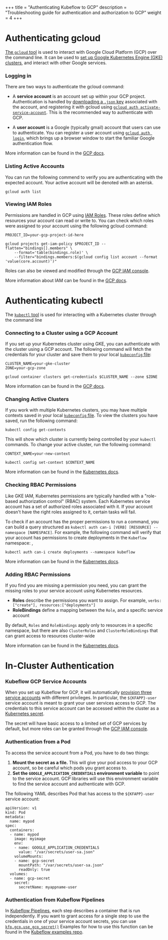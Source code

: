 +++
title = "Authenticating Kubeflow to GCP"
description = "Troubleshooting guide for authentication and authorization to GCP"
weight = 4
+++


# Authenticating gcloud

[The `gcloud` tool](https://cloud.google.com/sdk/gcloud/) is used to interact with Google Cloud Platform (GCP) over the command line. 
It can be used to [set up Google Kubernetes Engine (GKE) clusters](https://cloud.google.com/sdk/gcloud/reference/container/clusters/create), 
and interact with other Google services.

### Logging in

There are two ways to authenticate the gcloud command:


- A **service account** is an account set up within your GCP project. Authentication is handled by 
[downloading a `.json` key](https://cloud.google.com/iam/docs/creating-managing-service-account-keys) 
associated with the account, and registering it with gcloud using 
[`gcloud auth activate-service-account`](https://cloud.google.com/sdk/gcloud/reference/auth/activate-service-account).
This is the recommended way to authenticate with GCP.

- A **user account** is a Google (typically gmail) account that users can use to authenticate.
You can register a user account using [`gcloud auth login`](https://cloud.google.com/sdk/gcloud/reference/auth/login), 
which brings up a browser window to start the familiar Google authentication flow.

More information can be found in the [GCP docs](https://cloud.google.com/sdk/docs/authorizing).

### Listing Active Accounts

You can run the following commend to verify you are authenticating with the expected account. 
Your active account will be denoted with an asterisk.

```
gcloud auth list
```

### Viewing IAM Roles

Permissions are handled in GCP using [IAM Roles](https://cloud.google.com/iam/docs/understanding-roles). 
These roles define which resources your account can read or write to. You can check which roles were assigned to your account using the following gcloud command:

```
PROJECT_ID=your-gcp-project-id-here

gcloud projects get-iam-policy $PROJECT_ID --flatten="bindings[].members" \
    --format='table(bindings.role)' \
    --filter="bindings.members:$(gcloud config list account --format 'value(core.account)')"
```

Roles can also be viewed and modified through the 
[GCP IAM console](https://console.cloud.google.com/iam-admin/).


More information about IAM can be found in the 
[GCP docs](https://cloud.google.com/iam/docs/granting-changing-revoking-access).

# Authenticating kubectl
The [`kubectl` tool](https://kubernetes.io/docs/reference/kubectl/overview/) is used for interacting with a Kubernetes cluster through the command line

### Connecting to a Cluster using a GCP Account
If you set up your Kubernetes cluster using GKE, you can authenticate with the cluster using a GCP account. 
The following command will fetch the credentials for your cluster and save them to your local 
[`kubeconfig` file](https://kubernetes.io/docs/concepts/configuration/organize-cluster-access-kubeconfig/):

```
CLUSTER_NAME=your-gke-cluster
ZONE=your-gcp-zone

gcloud container clusters get-credentials $CLUSTER_NAME --zone $ZONE
```

More information can be found in the 
[GCP docs](https://cloud.google.com/kubernetes-engine/docs/how-to/cluster-access-for-kubectl).

### Changing Active Clusters
If you work with multiple Kubernetes clusters, you may have multiple contexts saved in your local 
[`kubeconfig` file](https://kubernetes.io/docs/concepts/configuration/organize-cluster-access-kubeconfig/).
To view the clusters you have saved, run the following command:

```
kubectl config get-contexts
```

This will show which cluster is currently being controlled by your `kubectl` commands.
To change your active cluster, run the following command:
```
CONTEXT_NAME=your-new-context

kubectl config set-context $CONTEXT_NAME
```

More information can be found in the 
[Kubernetes docs](https://kubernetes.io/docs/tasks/access-application-cluster/configure-access-multiple-clusters/).

### Checking RBAC Permissions

Like GKE IAM, Kubernetes permissions are typically handled with a "role-based authorization control" (RBAC) system.
Each Kubernetes service account has a set of authorized roles associated with it. If your account doesn't have the 
right roles assigned to it, certain tasks will fail.

To check if an account has the proper permissions to run a command, you can build a query structured as
`kubectl auth can-i [VERB] [RESOURCE] --namespace [NAMESPACE]`. For example, the following command will verify
that your account has permissions to create deployments in the `Kubeflow` namespace:
, 
```
kubectl auth can-i create deployments --namespace kubeflow
```

More information can be found in the 
[Kubernetes docs](https://kubernetes.io/docs/reference/access-authn-authz/authorization/).

### Adding RBAC Permissions
If you find you are missing a permission you need, you can grant the missing roles to your service account using
Kubernetes resources.
- **Roles** describe the permissions you want to assign. For example, `verbs: ["create"], resources:["deployments"]`
- **RoleBindings** define a mapping between the `Role`, and a specific service account

By default, `Roles` and `RoleBindings` apply only to resources in a specific namespace, but there are also
`ClusterRoles` and `ClusterRoleBindings` that can grant access to resources cluster-wide

More information can be found in the 
[Kubernetes docs](https://kubernetes.io/docs/reference/access-authn-authz/rbac/#role-and-clusterrole).

# In-Cluster Authentication

### Kubeflow GCP Service Accounts
When you set up Kubeflow for GCP, it will automatically 
[provision three service accounts](https://www.kubeflow.org/docs/gke/deploy/deploy-cli/#gcp-service-accounts) with different
privileges. In particular, the `${KFAPP}-user` service account is meant to grant your user services access to GCP. 
The credentials to this service account can be accessed within the cluster as a
[Kubernetes secret](https://kubernetes.io/docs/concepts/configuration/secret/).

The secret will have basic access to a limited set of GCP services by default, but more roles can be granted through the
[GCP IAM console](https://console.cloud.google.com/iam-admin/).

### Authentication from a Pod
To access the service account from a Pod, you have to do two things:
1. **Mount the secret as a file.** This will give your pod access to your GCP account, 
so be careful which pods you grant access to.
1. **Set the `GOOGLE_APPLICATION_CREDENTIALS` environment variable** to point to the service account.
GCP libraries will use this environment variable to find the service account and authenticate with GCP.

The following YAML describes Pod that has access to the `${KFAPP}-user` service account:
```
apiVersion: v1
kind: Pod
metadata:
  name: mypod
spec:
  containers:
  - name: mypod
    image: myimage
    env:
    - name: GOOGLE_APPLICATION_CREDENTIALS
      value: "/var/secrets/user-sa.json"
    volumeMounts:
    - name: gcp-secret
      mountPath: "/var/secrets/user-sa.json"
      readOnly: true
  volumes:
  - name: gcp-secret
    secret:
      secretName: myappname-user
```

### Authentication from Kubeflow Pipelines
In [Kubeflow Pipelines](https://www.kubeflow.org/docs/pipelines/), each step describes a 
container that is run independently. If you want to grant access for a single step to use
the credentials in one of your service account secrets, you can use 
[`kfp.gcp.use_gcp_secret()`](https://kubeflow-pipelines.readthedocs.io/en/latest/source/kfp.extensions.html#kfp.gcp.use_gcp_secret)
Examples for how to use this function can be found in the 
[Kubeflow examples repo](https://github.com/kubeflow/examples/blob/871895c54402f68685c8e227c954d86a81c0575f/pipelines/mnist-pipelines/mnist_pipeline.py#L97).
